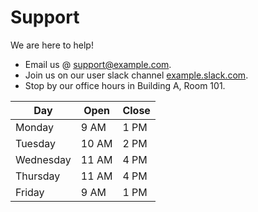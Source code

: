 # Support

We are here to help!

- Email us @ [support@example.com](mailto:support@example.com).
- Join us on our user slack channel [example.slack.com](http://example.slack.com).
- Stop by our office hours in Building A, Room 101.

| Day       | Open  | Close |
| --------- | ----- | ----- |
| Monday    | 9 AM  | 1 PM  |
| Tuesday   | 10 AM | 2 PM  |
| Wednesday | 11 AM | 4 PM  |
| Thursday  | 11 AM | 4 PM  |
| Friday    | 9 AM  | 1 PM  |
